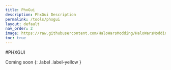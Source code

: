 ```yaml
---
title: PhxGui
description: PhxGui Description
permalink: /tools/phxgui
layout: default
nav_order: 2
image: https://raw.githubusercontent.com/HaloWarsModding/HaloWarsModding.github.io/master/resources/images/metadata/header.png
toc: true
---
```


#PHXGUI
 
Coming soon
{: .label .label-yellow }